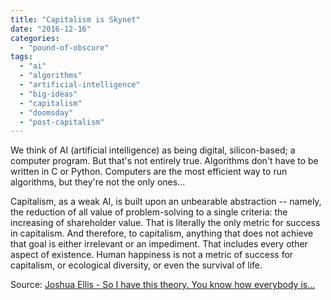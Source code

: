```yaml
---
title: "Capitalism is Skynet"
date: "2016-12-16"
categories: 
  - "pound-of-obscure"
tags: 
  - "ai"
  - "algorithms"
  - "artificial-intelligence"
  - "big-ideas"
  - "capitalism"
  - "doomsday"
  - "post-capitalism"
---
```


We think of AI (artificial intelligence) as being digital, silicon-based; a computer program. But that's not entirely true. Algorithms don't have to be written in C or Python. Computers are the most efficient way to run algorithms, but they're not the only ones...

Capitalism, as a weak AI, is built upon an unbearable abstraction -- namely, the reduction of all value of problem-solving to a single criteria: the increasing of shareholder value. That is literally the only metric for success in capitalism. And therefore, to capitalism, anything that does not achieve that goal is either irrelevant or an impediment. That includes every other aspect of existence. Human happiness is not a metric of success for capitalism, or ecological diversity, or even the survival of life.

Source: [Joshua Ellis - So I have this theory. You know how everybody is...](https://www.facebook.com/jzellis/posts/10153937480892027)

